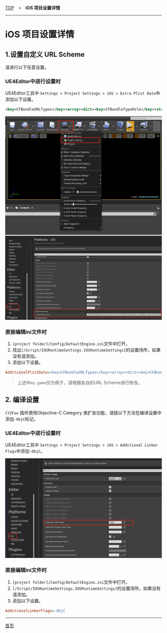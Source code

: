 [TOP](../../../README.md)　>　**iOS 项目设置详情**

---

# iOS 项目设置详情

## **1.设置自定义 URL Scheme**
请进行以下任意设置。

### UE4Editor中进行设置时
UE4Editor工具中 `Settings > Project Settings > iOS > Extra Plist Data`中添加以下设置。
```xml
<key>CFBundleURLTypes</key><array><dict><key>CFBundleTypeRole</key><string>Editor</string><key>CFBundleURLSchemes</key><array><string>my.game</string></array></dict></array>
```
![Menu](./ios_menu.png)
![ExtraPlistData](./ios_extra.png)

### 直接编辑ini文件时
1. `[project folder]/Config/DefaultEngine.ini`文件中打开。
2. 找出`[/Script/IOSRuntimeSettings.IOSRuntimeSettings]`的设置场所，如果没有请添加。
3. 添加以下设置。
```ini
AdditionalPlistData=<key>CFBundleURLTypes</key><array><dict><key>CFBundleTypeRole</key><string>Editor</string><key>CFBundleURLSchemes</key><array><string>my.game</string></array></dict></array>
```

> 上述中`my.game`仅为例子，请根据各自的URL Scheme进行修改。

## **2. 编译设置**
`CYZFox` 插件使用Objective-C Category 类扩张功能，请按以下方法在编译设置中添加`-ObjC`标记。

### UE4Editor中进行设置时
UE4Editor工具中 `Settings > Project Settings > iOS > Additional Linker Flags`中添加`-ObjC`。

![LinkerFlag](./ios_linker.png)

### 直接编辑ini文件时
1. `[project folder]/Config/DefaultEngine.ini`文件中打开。
2. `[/Script/IOSRuntimeSettings.IOSRuntimeSettings]`的设置场所，如果没有请添加。
3. 添加以下设置。
```ini
AdditionalLinkerFlags=-ObjC
```
---

[首页](../../../README.md)
